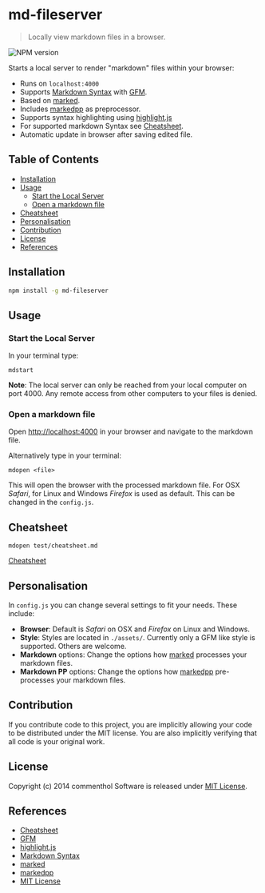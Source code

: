 # md-fileserver

> Locally view markdown files in a browser.

![NPM version](https://badge.fury.io/js/md-fileserver.png)

Starts a local server to render "markdown" files within your browser:

* Runs on `localhost:4000`
* Supports [Markdown Syntax][] with [GFM][].
* Based on [marked][].
* Includes [markedpp][] as preprocessor.
* Supports syntax highlighting using [highlight.js][]
* For supported markdown Syntax see [Cheatsheet][].
* Automatic update in browser after saving edited file.

## Table of Contents

<!-- !toc (minlevel=2 omit="Table of Contents") -->

* [Installation](#installation)
* [Usage](#usage)
  * [Start the Local Server](#start-the-local-server)
  * [Open a markdown file](#open-a-markdown-file)
* [Cheatsheet](#cheatsheet)
* [Personalisation](#personalisation)
* [Contribution](#contribution)
* [License](#license)
* [References](#references)

<!-- toc! -->

## Installation

```bash
npm install -g md-fileserver
```

## Usage

### Start the Local Server

In your terminal type:

```
mdstart
```

__Note__: The local server can only be reached from your local computer on port 4000. Any remote access from other computers to your files is denied.

### Open a markdown file

Open <http://localhost:4000> in your browser and navigate to the markdown file.

Alternatively type in your terminal:

```
mdopen <file>
```

This will open the browser with the processed markdown file. For OSX _Safari_, for Linux and Windows _Firefox_ is used as default. This can be changed in the `config.js`.


## Cheatsheet

```
mdopen test/cheatsheet.md
```

[Cheatsheet][]

## Personalisation

In `config.js` you can change several settings to fit your needs. These include:

* **Browser**: Default is _Safari_ on OSX and _Firefox_ on Linux and Windows.
* **Style**: Styles are located in `./assets/`. Currently only a GFM like style is supported. Others are welcome.
* **Markdown** options: Change the options how [marked][] processes your markdown files.
* **Markdown PP** options: Change the options how [markedpp][] pre-processes your markdown files.

## Contribution

If you contribute code to this project, you are implicitly allowing your code
to be distributed under the MIT license. You are also implicitly verifying that
all code is your original work.

## License

Copyright (c) 2014 commenthol
Software is released under [MIT License][].

## References

<!-- !ref -->

* [Cheatsheet][Cheatsheet]
* [GFM][GFM]
* [highlight.js][highlight.js]
* [Markdown Syntax][Markdown Syntax]
* [marked][marked]
* [markedpp][markedpp]
* [MIT License][MIT License]

<!-- ref! -->

[Cheatsheet]: test/cheatsheet.md
[GFM]: https://help.github.com/articles/github-flavored-markdown
[highlight.js]: http://highlightjs.org
[marked]: https://github.com/chjj/marked
[markedpp]: https://github.com/commenthol/markedpp
[Markdown Syntax]: http://daringfireball.net/projects/markdown/syntax
[MIT License]: ./LICENSE


